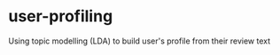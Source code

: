 user-profiling
==============

Using topic modelling (LDA) to build user's profile from their review text
